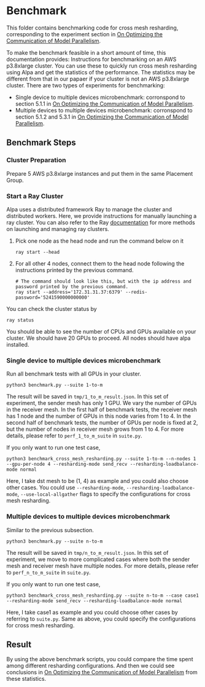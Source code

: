 # Benchmark
This folder contains benchmarking code for cross mesh resharding, corresponding to the experiment section in [On Optimizing the Communication of Model Parallelism](https://arxiv.org/abs/2211.05322). 

To make the benchmark feasible in a short amount of time, this documentation provides: Instructions for benchmarking on an AWS p3.8xlarge cluster. You can use these to quickly run cross mesh resharding using Alpa and get the statistics of the performance. The statistics may be different from that in our papaer if your cluster is not an AWS p3.8xlarge cluster. 
There are two types of experiments for benchmarking:
- Single device to multiple devices microbenchmark: corronspond to section 5.1.1 in [On Optimizing the Communication of Model Parallelism](https://arxiv.org/abs/2211.05322). 
- Multiple devices to multiple devices microbenchmark: corronspond to section 5.1.2 and 5.3.1 in [On Optimizing the Communication of Model Parallelism](https://arxiv.org/abs/2211.05322). 

## Benchmark Steps

### Cluster Preparation

Prepare 5 AWS p3.8xlarge instances and put them in the same Placement Group. 

### Start a Ray Cluster
Alpa uses a distributed framework Ray to manage the cluster and distributed workers.
Here, we provide instructions for manually launching a ray cluster.
You can also refer to the Ray [documentation](https://docs.ray.io/en/latest/cluster/quickstart.html#) for more methods on launching and managing ray clusters. 

1. Pick one node as the head node and run the command below on it
    ```
    ray start --head
    ```
2. For all other 4 nodes, connect them to the head node following the instructions printed by the previous command. 
    ```
    # The command should look like this, but with the ip address and password printed by the previous command. 
    ray start --address='172.31.31.37:6379' --redis-password='5241590000000000'
    ```

You can check the cluster status by 
```
ray status
```
You should be able to see the number of CPUs and GPUs available on your cluster. We should have 20 GPUs to proceed. 
All nodes should have alpa installed.

### Single device to multiple devices microbenchmark
Run all benchmark tests with all GPUs in your cluster. 
```
python3 benchmark.py --suite 1-to-m
```
The result will be saved in `tmp/1_to_m_result.json`. In this set of experiment, the sender mesh has only 1 GPU. We vary the number of GPUs in the receiver mesh. In the first half of benchmark tests, the receiver mesh has 1 node and the number of GPUs in this node varies from 1 to 4. In the second half of benchmark tests, the number of GPUs per node is fixed at 2, but the number of nodes in receiver mesh grows from 1 to 4. For more details, please refer to `perf_1_to_m_suite` in `suite.py`.

If you only want to run one test case,
```
python3 benchmark_cross_mesh_resharding.py --suite 1-to-m --n-nodes 1 --gpu-per-node 4 --resharding-mode send_recv --resharding-loadbalance-mode normal
```
Here, I take dst mesh to be (1, 4) as example and you could also choose other cases.
You could use `--resharding-mode`, `--resharding-loadbalance-mode`, `--use-local-allgather` flags 
to specify the configurations for cross mesh resharding. 

### Multiple devices to multiple devices microbenchmark
Similar to the previous subsection. 
```
python3 benchmark.py --suite n-to-m
```
The result will be saved in `tmp/n_to_m_result.json`. In this set of experiment, we move to more complicated cases where both the sender mesh and receiver mesh have multiple nodes. For more details, please refer to `perf_n_to_m_suite` in `suite.py`.

If you only want to run one test case,
```
python3 benchmark_cross_mesh_resharding.py --suite n-to-m --case case1 --resharding-mode send_recv --resharding-loadbalance-mode normal
```
Here, I take case1 as example and you could choose other cases by referring to `suite.py`. Same as above, you could 
specify the configurations for cross mesh resharding.

## Result

By using the above benchmark scripts, you could compare the time spent among different resharding configurations.
And then we could see conclusions in [On Optimizing the Communication of Model Parallelism](https://arxiv.org/abs/2211.05322) from 
these statistics.
